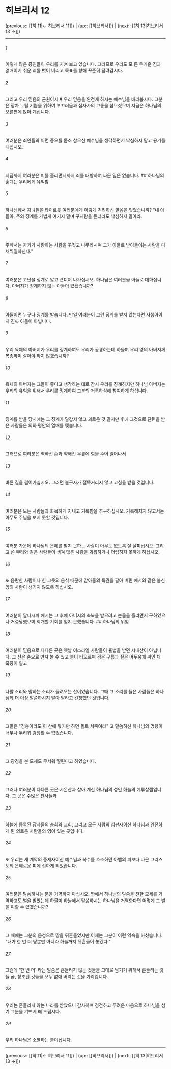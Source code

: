 # 히브리서 12

(previous:: [[히 11|← 히브리서 11]]) | (up:: [[히브리서]]) | (next:: [[히 13|히브리서 13 →]])

***




###### 1 

이렇게 많은 증인들이 우리를 지켜 보고 있습니다. 그러므로 우리도 모 든 무거운 짐과 얽매이기 쉬운 죄를 벗어 버리고 목표를 향해 꾸준히 달려갑시다. 



###### 2 

그리고 우리 믿음의 근원이시며 우리 믿음을 완전케 하시는 예수님을 바라봅시다. 그분은 장차 누릴 기쁨을 위하여 부끄러움과 십자가의 고통을 참으셨으며 지금은 하나님의 오른편에 앉아 계십니다. 



###### 3 

여러분은 죄인들의 이런 증오를 몸소 참으신 예수님을 생각하면서 낙심하지 말고 용기를 내십시오. 



###### 4 

지금까지 여러분은 피를 흘리면서까지 죄를 대항하여 싸운 일은 없습니다. ## 하나님의 훈계는 우리에게 유익함 



###### 5 

하나님께서 자녀들을 타이르듯 여러분에게 이렇게 격려하신 말씀을 잊었습니까? "내 아들아, 주의 징계를 가볍게 여기지 말며 꾸지람을 듣더라도 낙심하지 말아라. 



###### 6 

주께서는 자기가 사랑하는 사람을 꾸짖고 나무라시며 그가 아들로 받아들이는 사람을 다 채찍질하신다." 



###### 7 

여러분은 고난을 징계로 알고 견디어 나가십시오. 하나님은 여러분을 아들로 대하십니다. 아버지가 징계하지 않는 아들이 있겠습니까? 



###### 8 

아들이면 누구나 징계를 받습니다. 만일 여러분이 그런 징계를 받지 않는다면 사생아이지 진짜 아들이 아닙니다. 



###### 9 

우리 육체의 아버지가 우리를 징계하여도 우리가 공경하는데 하물며 우리 영의 아버지께 복종하며 살아야 하지 않겠습니까? 



###### 10 

육체의 아버지는 그들이 좋다고 생각하는 대로 잠시 우리를 징계하지만 하나님 아버지는 우리의 유익을 위해서 우리를 징계하여 그분의 거룩하심에 참여하게 하십니다. 



###### 11 

징계를 받을 당시에는 그 징계가 달갑지 않고 괴로운 것 같지만 후에 그것으로 단련을 받은 사람들은 의와 평안의 열매를 맺습니다. 



###### 12 

그러므로 여러분은 맥빠진 손과 약해진 무릎에 힘을 주어 일어나서 



###### 13 

바른 길을 걸어가십시오. 그러면 불구자가 절뚝거리지 않고 고침을 받을 것입니다. 



###### 14 

여러분은 모든 사람들과 화목하게 지내고 거룩함을 추구하십시오. 거룩해지지 않고서는 아무도 주님을 보지 못할 것입니다. 



###### 15 

여러분 가운데 하나님의 은혜를 받지 못하는 사람이 아무도 없도록 잘 살피십시오. 그리고 쓴 뿌리와 같은 사람들이 생겨 많은 사람을 괴롭히거나 더럽히지 못하게 하십시오. 



###### 16 

또 음란한 사람이나 한 그릇의 음식 때문에 맏아들의 특권을 팔아 버린 에서와 같은 불신앙의 사람이 생기지 않도록 하십시오. 



###### 17 

여러분이 알다시피 에서는 그 후에 아버지의 축복을 받으려고 눈물을 흘리면서 구하였으나 거절당했으며 회개할 기회를 얻지 못했습니다. ## 하나님의 위엄 



###### 18 

여러분이 믿음으로 다다른 곳은 옛날 이스라엘 사람들이 율법을 받던 시내산이 아닙니다. 그 산은 손으로 만져 볼 수 있고 불이 타오르며 검은 구름과 짙은 어두움에 싸인 채 폭풍이 일고 



###### 19 

나팔 소리와 말하는 소리가 들려오는 산이었습니다. 그때 그 소리를 들은 사람들은 하나님께 더 이상 말씀하시지 말아 달라고 간청했던 것입니다. 



###### 20 

그들은 "짐승이라도 이 산에 닿기만 하면 돌로 쳐죽여라" 고 말씀하신 하나님의 명령이 너무나 두려워 감당할 수 없었습니다. 



###### 21 

그 광경을 본 모세도 무서워 떨린다고 하였습니다. 



###### 22 

그러나 여러분이 다다른 곳은 시온산과 살아 계신 하나님의 성인 하늘의 예루살렘입니다. 그 곳은 수많은 천사들과 



###### 23 

하늘에 등록된 장자들의 총회와 교회, 그리고 모든 사람의 심판자이신 하나님과 완전하게 된 의로운 사람들의 영이 있는 곳입니다. 



###### 24 

또 우리는 새 계약의 중재자이신 예수님과 복수를 호소하던 아벨의 피보다 나은 그리스도의 은혜로운 피에 접하게 되었습니다. 



###### 25 

여러분은 말씀하시는 분을 거역하지 마십시오. 땅에서 하나님의 말씀을 전한 모세를 거역하고도 벌을 받았는데 하물며 하늘에서 말씀하시는 하나님을 거역한다면 어떻게 그 벌을 피할 수 있겠습니까? 



###### 26 

그 때에는 그분의 음성으로 땅을 뒤흔들었지만 이제는 그분이 이런 약속을 하셨습니다. "내가 한 번 더 땅뿐만 아니라 하늘까지 뒤흔들어 놓겠다." 



###### 27 

그런데 '한 번 더' 라는 말씀은 흔들리지 않는 것들을 그대로 남기기 위해서 흔들리는 것들 곧, 창조된 것들을 모두 없애 버리는 것을 가리킵니다. 



###### 28 

우리는 흔들리지 않는 나라를 받았으니 감사하며 경건하고 두려운 마음으로 하나님을 섬겨 그분을 기쁘게 해 드립시다. 



###### 29 

우리 하나님은 소멸하는 불이십니다.

***

(previous:: [[히 11|← 히브리서 11]]) | (up:: [[히브리서]]) | (next:: [[히 13|히브리서 13 →]])
